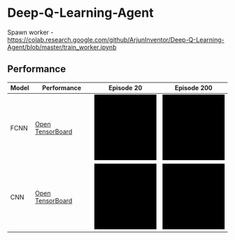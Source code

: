 # Deep-Q-Learning-Agent

Spawn worker - https://colab.research.google.com/github/ArjunInventor/Deep-Q-Learning-Agent/blob/master/train_worker.ipynb

## Performance
| Model | Performance                                                                                                                                                                                                                                                                             | Episode 20                                                                                                                                            | Episode 200                                                                                                                                            |
|-------|-----------------------------------------------------------------------------------------------------------------------------------------------------------------------------------------------------------------------------------------------------------------------------------------|-------------------------------------------------------------------------------------------------------------------------------------------------------|--------------------------------------------------------------------------------------------------------------------------------------------------------|
| FCNN  | [Open TensorBoard](https://tensorboard.dev/experiment/HY1DEpDnRoOhkmVAkebOnQ/#scalars&_smoothingWeight=0.96&runSelectionState=eyJjb2xhYi13b3JrZXItMS9zY2FsYXJzLzIwMjAwMzI5LTEzMDcyMi9tZXRyaWNzIjp0cnVlLCJjb2xhYi13b3JrZXItY25uLTEvc2NhbGFycy8yMDIwMDMyOS0xMzA3MjMvbWV0cmljcyI6ZmFsc2V9) | <img src="https://github.com/ArjunInventor/Deep-Q-Learning-Agent/blob/master/gameplay/colab-worker-1_v0_1.gif?raw=true" width="150" height="150">     | <img src="https://github.com/ArjunInventor/Deep-Q-Learning-Agent/blob/master/gameplay/colab-worker-1_v10_1.gif?raw=true" width="150" height="150">     |
| CNN   | [Open TensorBoard](https://tensorboard.dev/experiment/HY1DEpDnRoOhkmVAkebOnQ/#scalars&_smoothingWeight=0.96&runSelectionState=eyJjb2xhYi13b3JrZXItMS9zY2FsYXJzLzIwMjAwMzI5LTEzMDcyMi9tZXRyaWNzIjpmYWxzZSwiY29sYWItd29ya2VyLWNubi0xL3NjYWxhcnMvMjAyMDAzMjktMTMwNzIzL21ldHJpY3MiOnRydWV9) | <img src="https://github.com/ArjunInventor/Deep-Q-Learning-Agent/blob/master/gameplay/colab-worker-cnn-1_v0_1.gif?raw=true" width="150" height="150"> | <img src="https://github.com/ArjunInventor/Deep-Q-Learning-Agent/blob/master/gameplay/colab-worker-cnn-1_v10_1.gif?raw=true" width="150" height="150"> |
